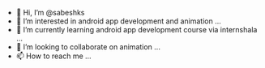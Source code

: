 - 👋 Hi, I’m @sabeshks
- 👀 I’m interested in android app development and animation ...
- 🌱 I’m currently learning android app development course via internshala ...
- 💞️ I’m looking to collaborate on animation ...
- 📫 How to reach me  ...

<!---
sabeshks/sabeshks is a ✨ special ✨ repository because its `README.md` (this file) appears on your GitHub profile.
You can click the Preview link to take a look at your changes.
--->
